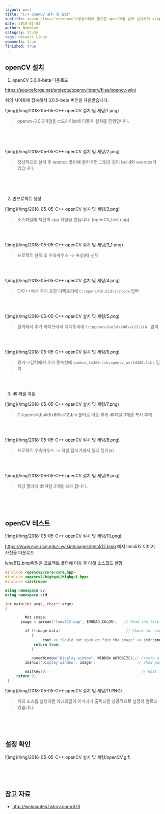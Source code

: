 ```yaml
---
layout: post
title: "C++ openCV 설치 및 설정"
subtitle: <span class="evidence">영상처리에 필요한 openCV를 숩게 설치하자.</span>
date: 2018-01-01
author: NoonGam
category: Study
tags: Network Linux
comments: true
finished: true
---
```




## openCV 설치

1. openCV 3.0.0-beta 다운로드

https://sourceforge.net/projects/opencvlibrary/files/opencv-win/

위의 사이트에 접속해서 3.0.0-beta 버전을 다운받습니다.




![img](/img/2018-05-05-C++ openCV 설치 및 세팅/1.png)

> opencv-3.0.0파일을 c:드라이브에 이동후 설치를 진행합니다.

<br><br><br>

![img](/img/2018-05-05-C++ openCV 설치 및 세팅/2.png)

> 정상적으로 설치 후 opencv 폴더에 들어가면 그림과 같이 build와 sources가 있습니다.


<br><br><br>

2. 빈프로젝트 생성

![img](/img/2018-05-05-C++ openCV 설치 및 세팅/3.png)

> 소스파일에 자신의 cpp 파일을 만듭니다.
(openCV_test.cpp)


<br><br>

![img](/img/2018-05-05-C++ openCV 설치 및 세팅/3_1.png)

> 프로젝트 선택 후 우측마우스 -> 속성(R) 선택

<br><br>

![img](/img/2018-05-05-C++ openCV 설치 및 세팅/4.png)

> C/C++에서 추가 포함 디렉토리에 ```C:\opencv\build\include``` 입력

<br><br>

![img](/img/2018-05-05-C++ openCV 설치 및 세팅/5.png)

> 링커에서 추가 라이브러리 디렉토리에  ```C:\opencv\build\x86\vc12\lib ``` 입력


<br><br>

![img](/img/2018-05-05-C++ openCV 설치 및 세팅/6.png)

 > 링커->입력에서 추가 종속성에 ```opencv_ts300.lib;opencv_world300.lib;``` 입력

<br><br>

3. dll 파일 이동

![img](/img/2018-05-05-C++ openCV 설치 및 세팅/7.png)

> C:\opencv\build\x86\vc12\bin 폴더로 이동 후에 dll파일 3개를 복사 후에

<br><br>

 ![img](/img/2018-05-05-C++ openCV 설치 및 세팅/8.png)

 > 프로젝트 우측마우스 -> 파일 탐색기에서 폴더 열기(x)

 <br><br>


 ![img](/img/2018-05-05-C++ openCV 설치 및 세팅/9.png)

 > 해당 폴더에 dll파일 3개를 복사 합니다.





<br><br><br>

## openCV 테스트

![img](/img/2018-05-05-C++ openCV 설치 및 세팅/10.png)


https://www.ece.rice.edu/~wakin/images/lena512.bmp 에서 lena512 이미지 사진을 다운로드

lena512.bmp파일을 프로젝트 폴더에 이동 후 아래 소스코드 실행.

```c++
#include <opencv2/core/core.hpp>
#include <opencv2/highgui/highgui.hpp>
#include <iostream>

using namespace cv;
using namespace std;

int main(int argc, char** argv)
{

	     Mat image;
	   image = imread("lena512.bmp", IMREAD_COLOR);   // Read the file

		 if (!image.data)                              // Check for invalid input
		    {
		         cout << "Could not open or find the image" << std::endl;
			 return true;
		    }

		    namedWindow("Display window", WINDOW_AUTOSIZE);// Create a window for display.
	     imshow("Display window", image);                   // Show our image inside it.

	     waitKey(0);                                          // Wait for a keystroke in the window
	 return 0;
 }


```

![img](/img/2018-05-05-C++ openCV 설치 및 세팅/11.PNG)

> 위의 소스를 실행하면 아래와같이 이미지가 출력되면 성공적으로 설정이 완료되었습니다.

<br><br><br>

## 설정 확인


![img](/img/2018-05-05-C++ openCV 설치 및 세팅/openCV.gif)




<br><br><br>

## 참고 자료
* http://webnautes.tistory.com/673
